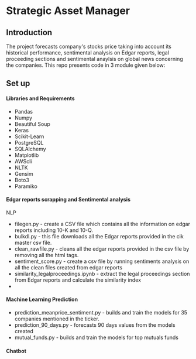 # Strategic Asset Manager

## Introduction
The project forecasts company's stocks price taking into account its historical performance, sentimental analysis on Edgar reports, legal proceeding sections and sentimental anaylsis on global news concerning the companies.
This repo presents code in 3 module given below:

## Set up
#### Libraries and Requirements

* Pandas
* Numpy
* Beautiful Soup
* Keras
* Scikit-Learn
* PostgreSQL
* SQLAlchemy
* Matplotlib
* AWScli
* NLTK
* Gensim
* Boto3
* Paramiko

#### Edgar reports scrapping and Sentimental analysis
NLP

 * filegen.py - create a CSV file which contains all the information on edgar reports including 10-K and 10-Q.
 * bulkdl.py - this file downloads all the Edgar reports provided in the cik master csv file. 
 * clean_rawfile.py - cleans all the edgar reports provided in the csv file by removing all the html tags.
 * sentiment_score.py - create a csv file by running sentiments analysis on all the clean files created from edgar reports
 * similarity_legalproceedings.ipynb - extract the legal proceedings section from Edgar reports and calculate the similarity index
 *  


#### Machine Learning Prediction
 
 * prediction_meanprice_sentiment.py - builds and train the models for 35 companies mentioned in the ticker. 
 * prediction_90_days.py -  forecasts 90 days values from the models created
 * mutual_funds.py - builds and train the models for top mutuals funds
 
#### Chatbot

